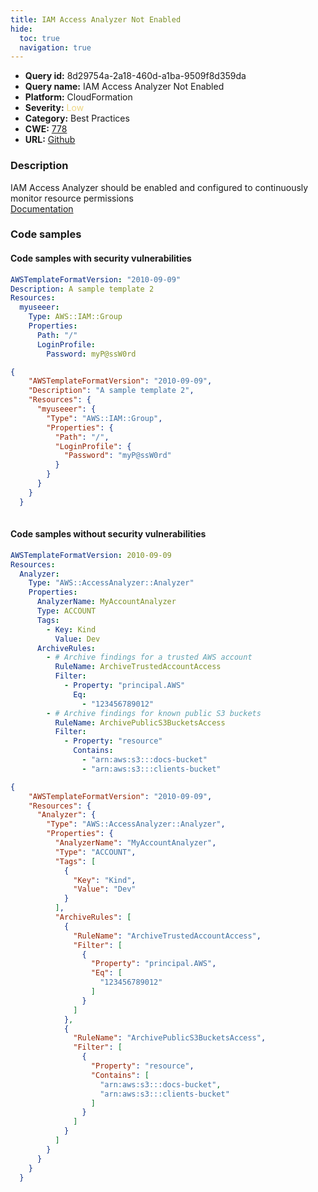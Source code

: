 ```yaml
---
title: IAM Access Analyzer Not Enabled
hide:
  toc: true
  navigation: true
---
```


<style>
  .highlight .hll {
    background-color: #ff171742;
  }
  .md-content {
    max-width: 1100px;
    margin: 0 auto;
  }
</style>

-   **Query id:** 8d29754a-2a18-460d-a1ba-9509f8d359da
-   **Query name:** IAM Access Analyzer Not Enabled
-   **Platform:** CloudFormation
-   **Severity:** <span style="color:#edd57e">Low</span>
-   **Category:** Best Practices
-   **CWE:** <a href="https://cwe.mitre.org/data/definitions/778.html" onclick="newWindowOpenerSafe(event, 'https://cwe.mitre.org/data/definitions/778.html')">778</a>
-   **URL:** [Github](https://github.com/Checkmarx/kics/tree/master/assets/queries/cloudFormation/aws/iam_access_analyzer_not_enabled)

### Description
IAM Access Analyzer should be enabled and configured to continuously monitor resource permissions<br>
[Documentation](https://docs.aws.amazon.com/en_us/AWSCloudFormation/latest/UserGuide/aws-resource-accessanalyzer-analyzer.html)

### Code samples
#### Code samples with security vulnerabilities
```yaml title="Positive test num. 1 - yaml file" hl_lines="3"
AWSTemplateFormatVersion: "2010-09-09"
Description: A sample template 2
Resources:
  myuseeer:
    Type: AWS::IAM::Group
    Properties:
      Path: "/"
      LoginProfile:
        Password: myP@ssW0rd

```
```json title="Positive test num. 2 - json file" hl_lines="4"
{
    "AWSTemplateFormatVersion": "2010-09-09",
    "Description": "A sample template 2",
    "Resources": {
      "myuseeer": {
        "Type": "AWS::IAM::Group",
        "Properties": {
          "Path": "/",
          "LoginProfile": {
            "Password": "myP@ssW0rd"
          }
        }
      }
    }
  }
  
```


#### Code samples without security vulnerabilities
```yaml title="Negative test num. 1 - yaml file"
AWSTemplateFormatVersion: 2010-09-09
Resources:
  Analyzer:
    Type: "AWS::AccessAnalyzer::Analyzer"
    Properties:
      AnalyzerName: MyAccountAnalyzer
      Type: ACCOUNT
      Tags:
        - Key: Kind
          Value: Dev
      ArchiveRules:
        - # Archive findings for a trusted AWS account
          RuleName: ArchiveTrustedAccountAccess
          Filter:
            - Property: "principal.AWS"
              Eq:
                - "123456789012"
        - # Archive findings for known public S3 buckets
          RuleName: ArchivePublicS3BucketsAccess
          Filter:
            - Property: "resource"
              Contains:
                - "arn:aws:s3:::docs-bucket"
                - "arn:aws:s3:::clients-bucket"

```
```json title="Negative test num. 2 - json file"
{
    "AWSTemplateFormatVersion": "2010-09-09",
    "Resources": {
      "Analyzer": {
        "Type": "AWS::AccessAnalyzer::Analyzer",
        "Properties": {
          "AnalyzerName": "MyAccountAnalyzer",
          "Type": "ACCOUNT",
          "Tags": [
            {
              "Key": "Kind",
              "Value": "Dev"
            }
          ],
          "ArchiveRules": [
            {
              "RuleName": "ArchiveTrustedAccountAccess",
              "Filter": [
                {
                  "Property": "principal.AWS",
                  "Eq": [
                    "123456789012"
                  ]
                }
              ]
            },
            {
              "RuleName": "ArchivePublicS3BucketsAccess",
              "Filter": [
                {
                  "Property": "resource",
                  "Contains": [
                    "arn:aws:s3:::docs-bucket",
                    "arn:aws:s3:::clients-bucket"
                  ]
                }
              ]
            }
          ]
        }
      }
    }
  }
```
